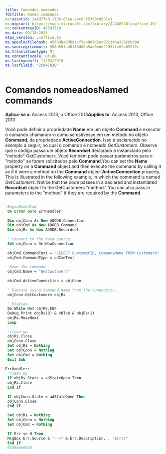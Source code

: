 ```yaml
---
title: Comandos nomeados
TOCTitle: Named commands
ms:assetid: 1a4d77e0-1736-83ea-a3c6-f5398c0b01e1
ms:mtpsurl: https://msdn.microsoft.com/library/JJ248948(v=office.15)
ms:contentKeyID: 48543518
ms.date: 09/18/2015
mtps_version: v=office.15
ms.openlocfilehash: 45609ba0db81cf9ab807d2ea97c146a32028b884
ms.sourcegitcommit: 558d09fad81f8d80b5ad0edd21934fc09c098f2c
ms.translationtype: MT
ms.contentlocale: pt-BR
ms.lasthandoff: 11/03/2018
ms.locfileid: "25947830"
---
```

# <a name="named-commands"></a><span data-ttu-id="4e181-102">Comandos nomeados</span><span class="sxs-lookup"><span data-stu-id="4e181-102">Named commands</span></span>


<span data-ttu-id="4e181-103">**Aplica-se a**: Access 2013, o Office 2013</span><span class="sxs-lookup"><span data-stu-id="4e181-103">**Applies to**: Access 2013, Office 2013</span></span>

<span data-ttu-id="4e181-p101">Você pode definir a propriedade **Name** em um objeto **Command** e executar o comando chamando-o como se estivesse em um método no objeto **Command**, da propriedade **ActiveConnection**. Isso é esclarecido no exemplo a seguir, no qual o comando é nomeado *GetCustomers*. Observe que o código passa um objeto **Recordset** declarado e instanciado pelo "método" GetCustomers. Você também pode passar parâmetros para o "método" se forem solicitados pelo **Command**.</span><span class="sxs-lookup"><span data-stu-id="4e181-p101">You can set the **Name** property on a **Command** object and then execute the command by calling it as if it were a method on the **Command** object **ActiveConnection** property. This is illustrated in the following example, in which the command is named *GetCustomers*. Notice that the code passes in a declared and instantiated **Recordset** object to the GetCustomers "method." You can also pass in parameters to the "method" if they are required by the **Command**.</span></span>

```vb 
 
'BeginNamedCmd 
 On Error GoTo ErrHandler: 
 
 Dim objConn As New ADODB.Connection 
 Dim objCmd As New ADODB.Command 
 Dim objRs As New ADODB.Recordset 
 
 ' Connect to the data source. 
 Set objConn = GetNewConnection 
 
 objCmd.CommandText = "SELECT CustomerID, CompanyName FROM Customers" 
 objCmd.CommandType = adCmdText 
 
 'Name the command. 
 objCmd.Name = "GetCustomers" 
 
 objCmd.ActiveConnection = objConn 
 
 ' Execute using Command.Name from the Connection. 
 objConn.GetCustomers objRs 
 
 ' Display. 
 Do While Not objRs.EOF 
 Debug.Print objRs(0) & vbTab & objRs(1) 
 objRs.MoveNext 
 Loop 
 
 'clean up 
 objRs.Close 
 objConn.Close 
 Set objRs = Nothing 
 Set objConn = Nothing 
 Set objCmd = Nothing 
 Exit Sub 
 
ErrHandler: 
 'clean up 
 If objRs.State = adStateOpen Then 
 objRs.Close 
 End If 
 
 If objConn.State = adStateOpen Then 
 objConn.Close 
 End If 
 
 Set objRs = Nothing 
 Set objConn = Nothing 
 Set objCmd = Nothing 
 
 If Err <> 0 Then 
 MsgBox Err.Source & "-->" & Err.Description, , "Error" 
 End If 
'EndNamedCmd 
```

